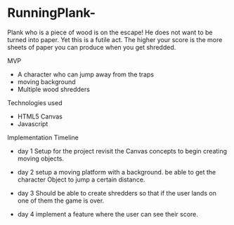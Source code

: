 # RunningPlank-

Plank who is a piece of wood is on the escape! He does not want to be turned into paper. Yet this is a futile act. The higher your score is the more sheets of paper you can produce when you get shredded.

 MVP
 - A character who can jump away from the traps 
 - moving background
 - Multiple wood shredders

Technologies used
- HTML5 Canvas
- Javascript 

Implementation Timeline

- day 1
Setup for the project revisit the Canvas concepts to begin creating moving objects.

- day 2 
setup a moving platform with a background.
be able to get the character Object to jump a certain distance.

- day 3
Should be able to create shredders so that if the user lands on one of them the game is over.

- day 4 
implement a feature where the user can see their score.

